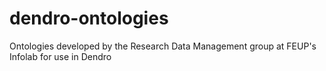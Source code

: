 # dendro-ontologies
Ontologies developed by the Research Data Management group at FEUP's Infolab for use in Dendro
